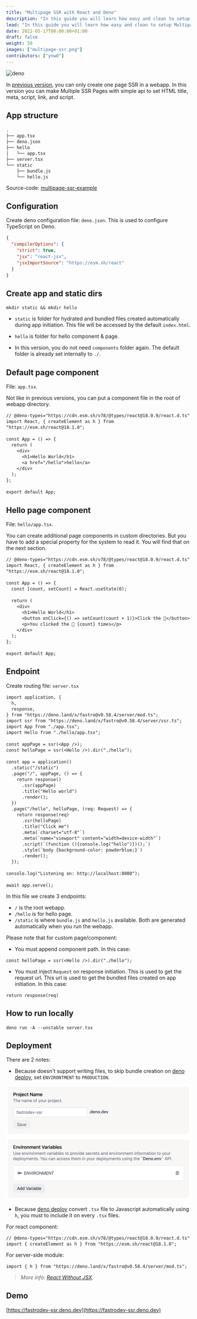 ```yaml
---
title: "Multipage SSR with React and Deno"
description: "In this guide you will learn how easy and clean to setup Multipage SSR in Fastro."
lead: "In this guide you will learn how easy and clean to setup Multipage SSR in Fastro."
date: 2022-05-17T00:00:00+01:00
draft: false
weight: 50
images: ["multipage-ssr.png"]
contributors: ["ynwd"]
---
```


![deno](https://deno.land/images/artwork/deno_city.jpeg)

In [previous version](https://fastro.dev/blog/ssr-with-react-and-deno/), you can only create one page SSR in a webapp. In this version you can make Multiple SSR Pages with simple api to set HTML title, meta, script, link, and script.

## App structure

```shell
.
├── app.tsx
├── deno.json
├── hello
│   └── app.tsx
├── server.tsx
└── static
    ├── bundle.js
    └── hello.js
```

Source-code: [multipage-ssr-example](https://github.com/fastrodev/multipage-ssr-example)

## Configuration

Create deno configuration file: `deno.json`. This is used to configure TypeScript on Deno.

```json
{
  "compilerOptions": {
    "strict": true,
    "jsx": "react-jsx",
    "jsxImportSource": "https://esm.sh/react"
  }
}
```

## Create app and static dirs

```shell
mkdir static && mkdir hello
```

- `static` is folder for hydrated and bundled files created automatically during app initiation. This file will be accessed by the default `index.html`.

- `hello` is folder for hello component & page.

- In this version, you do not need `components` folder again. The default folder is already set internally to `./`.

## Default page component

File: `app.tsx`.

Not like in previous versions, you can put a component file in the root of webapp directory.

```tsx
// @deno-types="https://cdn.esm.sh/v78/@types/react@18.0.9/react.d.ts"
import React, { createElement as h } from "https://esm.sh/react@18.1.0";

const App = () => {
  return (
    <div>
      <h1>Hello World</h1>
      <a href="/hello">hello</a>
    </div>
  );
};

export default App;

```

## Hello page component

File: `hello/app.tsx`.

You can create additional page components in custom directories. But you have to add a special property for the system to read it. You will find that on the next section.

```tsx
// @deno-types="https://cdn.esm.sh/v78/@types/react@18.0.9/react.d.ts"
import React, { createElement as h } from "https://esm.sh/react@18.1.0";

const App = () => {
  const [count, setCount] = React.useState(0);

  return (
    <div>
      <h1>Hello World</h1>
      <button onClick={() => setCount(count + 1)}>Click the 🦕</button>
      <p>You clicked the 🦕 {count} times</p>
    </div>
  );
};

export default App;

```

## Endpoint

Create routing file: `server.tsx`

```tsx
import application, {
  h,
  response,
} from "https://deno.land/x/fastro@v0.58.4/server/mod.ts";
import ssr from "https://deno.land/x/fastro@v0.58.4/server/ssr.ts";
import App from "./app.tsx";
import Hello from "./hello/app.tsx";

const appPage = ssr(<App />);
const helloPage = ssr(<Hello />).dir("./hello");

const app = application()
  .static("/static")
  .page("/", appPage, () => {
    return response()
      .ssr(appPage)
      .title("Hello world")
      .render();
  })
  .page("/hello", helloPage, (req: Request) => {
    return response(req)
      .ssr(helloPage)
      .title("Click me")
      .meta(`charset="utf-8"`)
      .meta(`name="viewport" content="width=device-width"`)
      .script(`(function (){console.log("hello")})();`)
      .style(`body {background-color: powderblue;}`)
      .render();
  });

console.log("Listening on: http://localhost:8000");

await app.serve();

```

In this file we create 3 endpoints:

- `/` is the root webapp.
- `/hello` is for hello page.
- `/static` is where `bundle.js` and `hello.js` available. Both are generated automatically when you run the webapp.

Please note that for custom page/component:

- You must append component path. In this case:

```tsx
const helloPage = ssr(<Hello />).dir("./hello");
```

- You must inject `Request` on response initiation. This is used to get the request url. This url is used to get the bundled files created on app initiation. In this case:

```tsx
return response(req)
```

## How to run locally

```shell
deno run -A --unstable server.tsx
```

## Deployment

There are 2 notes:

- Because doesn't support writing files, to skip bundle creation on [deno deploy](https://deno.com), set `ENVIRONTMENT` to `PRODUCTION`.

![env](env.png)

- Because [deno deploy](https://deno.com/deploy) convert `.tsx` file to Javascript automatically using `h`, you must to include it on every `.tsx` files.

For react component:

```tsx
// @deno-types="https://cdn.esm.sh/v78/@types/react@18.0.9/react.d.ts"
import { createElement as h } from "https://esm.sh/react@18.1.0";
```

For server-side module:

```tsx
import { h } from "https://deno.land/x/fastro@v0.58.4/server/mod.ts";
```

> *More info: [React Without JSX](https://reactjs.org/docs/react-without-jsx.html).*

## Demo

[https://fastrodev-ssr.deno.dev](https://fastrodev-ssr.deno.dev)
